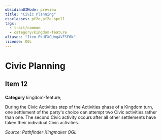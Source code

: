 ```yaml
---
obsidianUIMode: preview
title: "Civic Planning"
cssclasses: pf2e,pf2e-spell
tags:
  - trait/common
  - category/kingdom-feature
aliases: "Item.PkUFXCUmgAVFSF6k"
license: OGL
---
```

# Civic Planning
## Item 12
### 

**Category** kingdom-feature; 




During the Civic Activities step of the Activities phase of a Kingdom turn, one settlement of the party's choice can attempt two Civic activities rather than one. The second Civic activity occurs after all other settlements have taken their individual Civic activities.

*Source: Pathfinder Kingmaker*
*OGL*